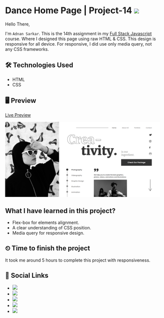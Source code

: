 # Dance Home Page | Project-14 ![](https://img.shields.io/badge/Technologies-HTML--CSS-orange)

Hello There,

I'm `Adnan Sarkar`. This is the 14th assignment in my [Full Stack Javascript](https://ineuron.ai/course/Full-Stack-Javascript-Web-Developer) course. Where I designed this page using raw HTML & CSS. This design is responsive for all device. For responsive, I did use only media query, not any CSS frameworks.

## 🛠 Technologies Used
- HTML
- CSS

## 🖥 Preview
[Live Preview](https://dance-home-page-project-14-by-adnan-sarkar.netlify.app/)

![](Dance%20Home%20Page.png)

##  What I have learned in this project?
- Flex-box for elements alignment.
- A clear understanding of CSS position.
- Media query for responsive design.

## ⏲ Time to finish the project
It took me around 5 hours to complete this project with responsiveness.

## 📢 Social Links
- [![](https://img.shields.io/badge/Twitter-1DA1F2?style=for-the-badge&logo=twitter&logoColor=white)](https://twitter.com/AdnanSarkar14)
- [![](https://img.shields.io/badge/LinkedIn-0077B5?style=for-the-badge&logo=linkedin&logoColor=white)](https://www.linkedin.com/in/adnan-sarkar-8b54341a0/)
- [![](https://img.shields.io/badge/Facebook-1877F2?style=for-the-badge&logo=facebook&logoColor=white)](https://www.facebook.com/adnansarkaraduvai/)
- [![](https://img.shields.io/badge/Hashnode-2962FF?style=for-the-badge&logo=hashnode&logoColor=white)](https://adnansarkar.hashnode.dev/)
- [![](	https://img.shields.io/badge/Instagram-E4405F?style=for-the-badge&logo=instagram&logoColor=white)](https://www.instagram.com/_a_d_u_v_a_i_/)
